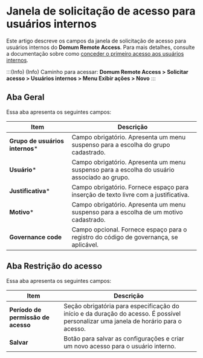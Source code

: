 # Janela de solicitação de acesso para usuários internos

Este artigo descreve os campos da janela de solicitação de acesso para usuários internos do **Domum Remote Access**. Para mais detalhes, consulte a documentação sobre como [conceder o primeiro acesso aos usuários internos](/v3-33/docs/pt/domum-grant-employee-first-access). 

:::(Info) (Info)
Caminho para acessar: 
**Domum Remote Access > Solicitar acesso > Usuários internos > Menu Exibir ações > Novo**
:::

## Aba Geral
Essa aba apresenta os seguintes campos:


| Item | Descrição |
| --- | --- |
| **Grupo de usuários internos*** | Campo obrigatório. Apresenta um menu suspenso para a escolha do grupo cadastrado. |
| **Usuário*** | Campo obrigatório. Apresenta um menu suspenso para a escolha do usuário associado ao grupo. |
| **Justificativa*** | Campo obrigatório. Fornece espaço para inserção de texto livre com a justificativa. |
| **Motivo*** | Campo obrigatório. Apresenta um menu suspenso para a escolha de um motivo cadastrado. |
| **Governance code** | Campo opcional. Fornece espaço para o registro do código de governança, se aplicável. |

## Aba Restrição do acesso
Essa aba apresenta os seguintes campos:


| Item | Descrição |
| --- | --- |
| **Período de permissão de acesso** | Seção obrigatória para especificação do início e da duração do acesso. É possível personalizar uma janela de horário para o acesso. |
| **Salvar** | Botão para salvar as configurações e criar um novo acesso para o usuário interno. |

